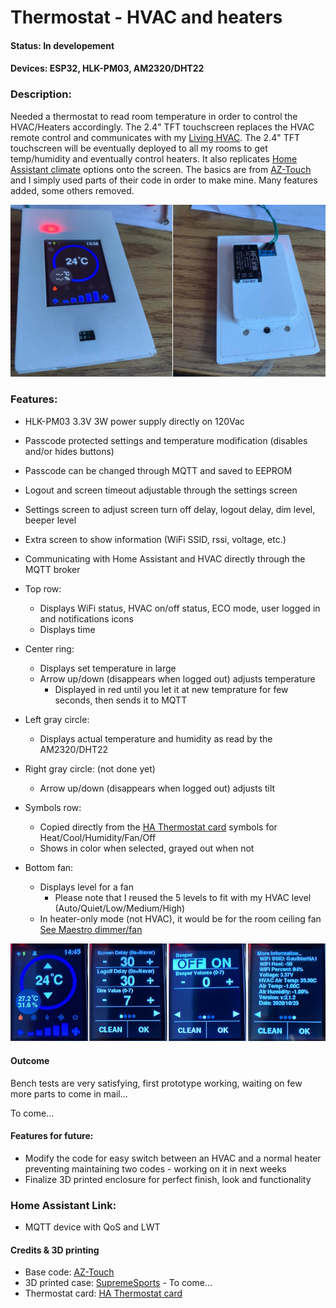 # Thermostat - HVAC and heaters #

#### Status: In developement ####

#### Devices: ESP32, HLK-PM03, AM2320/DHT22 ####

### Description: ###
Needed a thermostat to read room temperature in order to control the HVAC/Heaters accordingly.
The 2.4" TFT touchscreen replaces the HVAC remote control and communicates with my [Living HVAC](https://github.com/SupremeSports/HA-Domotic/tree/master/Devices/Heaters%20and%20Thermostats/Living%20HVAC).
The 2.4" TFT touchscreen will be eventually deployed to all my rooms to get temp/humidity and eventually control heaters.
It also replicates [Home Assistant climate](https://www.home-assistant.io/integrations/climate/) options onto the screen.
The basics are from [AZ-Touch](https://www.hwhardsoft.de/english/projects/arduitouch-esp/) and I simply used parts of their code in order to make mine. Many features added, some others removed.

![alt text](images/FrontBackView.jpg "Front/Back View")

### Features: ###
- HLK-PM03 3.3V 3W power supply directly on 120Vac
- Passcode protected settings and temperature modification (disables and/or hides buttons)
- Passcode can be changed through MQTT and saved to EEPROM
- Logout and screen timeout adjustable through the settings screen
- Settings screen to adjust screen turn off delay, logout delay, dim level, beeper level
- Extra screen to show information (WiFi SSID, rssi, voltage, etc.)
- Communicating with Home Assistant and HVAC directly through the MQTT broker

- Top row:
    - Displays WiFi status, HVAC on/off status, ECO mode, user logged in and notifications icons
    - Displays time
- Center ring:
    - Displays set temperature in large
    - Arrow up/down (disappears when logged out) adjusts temperature
        - Displayed in red until you let it at new temprature for few seconds, then sends it to MQTT
- Left gray circle:
    - Displays actual temperature and humidity as read by the AM2320/DHT22
- Right gray circle: (not done yet)
    - Arrow up/down (disappears when logged out) adjusts tilt
- Symbols row:
    - Copied directly from the [HA Thermostat card](https://www.home-assistant.io/lovelace/thermostat/) symbols for Heat/Cool/Humidity/Fan/Off
    - Shows in color when selected, grayed out when not
- Bottom fan:
    - Displays level for a fan 
        - Please note that I reused the 5 levels to fit with my HVAC level (Auto/Quiet/Low/Medium/High)
    - In heater-only mode (not HVAC), it would be for the room ceiling fan [See Maestro dimmer/fan](https://github.com/SupremeSports/HA-Domotic/tree/master/Devices/Maestro%20Wall%20Dual%20Dimmer)

![alt text](images/AllScreens.jpg "All screens")

#### Outcome ####
Bench tests are very satisfying, first prototype working, waiting on few more parts to come in mail...

To come...

#### Features for future:
- Modify the code for easy switch between an HVAC and a normal heater preventing maintaining two codes - working on it in next weeks
- Finalize 3D printed enclosure for perfect finish, look and functionality

### Home Assistant Link: ###
- MQTT device with QoS and LWT

#### Credits & 3D printing
- Base code: [AZ-Touch](https://www.hwhardsoft.de/english/projects/arduitouch-esp/)
- 3D printed case: [SupremeSports](https://www.thingiverse.com/supremesports/designs) - To come...
- Thermostat card: [HA Thermostat card](https://www.home-assistant.io/lovelace/thermostat/)

